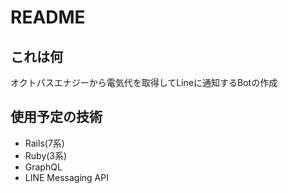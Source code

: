 # README

## これは何
オクトパスエナジーから電気代を取得してLineに通知するBotの作成

## 使用予定の技術
- Rails(7系)
- Ruby(3系)
- GraphQL
- LINE Messaging API
